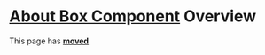 # [About Box Component](../AboutBox.md) Overview

This page has [**moved**](https://lib-docs.delphidabbler.com/AboutBox/3.6/Overview)